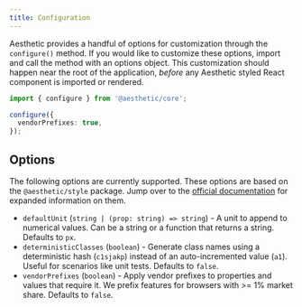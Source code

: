 ```yaml
---
title: Configuration
---
```


Aesthetic provides a handful of options for customization through the `configure()` method. If you
would like to customize these options, import and call the method with an options object. This
customization should happen near the root of the application, _before_ any Aesthetic styled React
component is imported or rendered.

```ts title="setup.ts"
import { configure } from '@aesthetic/core';

configure({
  vendorPrefixes: true,
});
```

## Options

The following options are currently supported. These options are based on the `@aesthetic/style`
package. Jump over to the [official documentation](../../packages/style/options.md) for expanded
information on them.

- `defaultUnit` (`string | (prop: string) => string`) - A unit to append to numerical values. Can be
  a string or a function that returns a string. Defaults to `px`.
- `deterministicClasses` (`boolean`) - Generate class names using a deterministic hash (`c1sjakp`)
  instead of an auto-incremented value (`a1`). Useful for scenarios like unit tests. Defaults to
  `false`.
- `vendorPrefixes` (`boolean`) - Apply vendor prefixes to properties and values that require it. We
  prefix features for browsers with >= 1% market share. Defaults to `false`.
